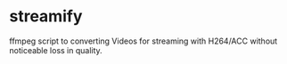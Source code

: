 # streamify
ffmpeg script to converting Videos for streaming with H264/ACC without noticeable loss in quality.
